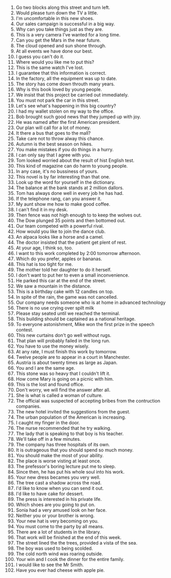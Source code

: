 1. Go two blocks along this street and turn left.
2. Would please turn down the TV a little.
3. I'm uncomfortable in this new shoes.
4. Our sales campaign is successful in a big way.
5. Why can you take things just as they are.
6. This is a very camera I've wanted for a long time.
7. Can you get the Mars in the near future.
8. The cloud opened and sun shone through.
9. At all events we have done our best.
10. I guess you can't do it.
11. Where would you like me to put this?
12. This is the same watch I've lost.
13. I guarantee that this information is correct.
14. In the factory, all the equipment was up to date.
15. The story has come down throuth many years.
16. Why is this book loved by young people.
17. We insist that this project be carried out immediately.
18. You must not park the car in this street.
19. Let's see what's happening in this big country?
20. I had my wallet stolen on my way to the office.
21. Bob brought such good news that they jumped up with joy.
22. He was named after the first American president.
23. Our plan will call for a lot of money.
24. It there a bus that goes to the mall?
25. Take care not to throw alway this chance.
26. Autumn is the best season on hikes.
27. You make mistakes if you do things in a hurry.
28. I can only say that I agree with you.
29. Tom looked worried about the result of hist English test. 
30. This kind of magazine can do harm to young people.
31. In any case, it's no bussiness of yours.
32. This novel is by far interesting than that one.
33. Look up the word for yourself in the dictionary.
34. The balance at the bank stands at 2 million dallors.
35. Tom has always done well in every job he has had.
36. If the telephone rang, can you answer it.
37. My aunt show me how to make good coffee.
38. I can't find it in my desk.
39. Then fence was not high enough to to keep the wolves out.
40. The Dow plunged 35 points and then bottomed out.
41. Our team competed with a powerful rival.
42. How would you like to join the dance club.
43. An alpaca looks like a horse and a camel.
44. The doctor insisted that the patient get plent of rest.
45. At your age, I think so, too.
46. I want to this work completed by 2:00 tomorrow afternoon.
47. Which do you prefer, apples or bananas.
48. This hat is too tight for me.
49. The mother told her daughter to do it herself.
50. I don't want to put her to even a small inconvenience.
51. He parked this car at the end of the street.
52. We saw a mountain in the distance.
53. This is a birthday cake with 12 candles on top. 
54. In spite of the rain, the game was not cancelled.
55. Our company needs someone who is at home in advanced technology
56. There is no use crying over spilt milk
57. Please stay seated until we reached the terminal.
58. This building should be captained as a national heritage.
59. To everyone astonishment, Mike won the first prize in the speech contest.
60. This new curtains don't go well without rugs.
61. That plan will probably failed in the long run.
62. You have to use the money wisely.
63. At any rate, I must finish this work by tomorrow.
64. Twelve people are to appear in a court in Manchester.
65. Austria is about twenty times as large as Japan.
66. You and I are the same age.
67. This stone was so heavy that I couldn't lift it.
68. How come Mary is going on a picnic with him.
67. This is the lost and found office.
68. Don't worry, we will find the answer after all.
69. She is what is called a woman of culture.
70. The official was suspected of accepting bribes from the contruction companies.
71. The new hotel invited the suggestions from the guest.
72. The urban population of the American is increasing.
73. I caught my finger in the door.
74. The nurse recommended that he try walking.
75. The lady that is speaking to that boy is his teacher.
76. We'll take off in a few minutes.
77. The company has three hospitals of its own.
78. It is outrageous that you should spend so much money.
79. You should make the most of your ability.
80. The place is worse visting at least once.
81. The prefessor's boring lecture put me to sleep.
82. Since then, he has put his whole soul into his work.
83. Your new dress becames you very well.
84. The tree cast a shadow across the road.
85. I'd like to know when you can send it out.
86. I'd like to have cake for dessert.
87. The press is interested in his private life.
88. Which shoes are you going to put on.
89. Sonia had a very amused look on her face.
90. Neither you or your brother is wrong.
91. Your new hat is very becoming on you.
92. You must come to the party by all means.
93. There are a lot of students in the library.
94. That work will be finished at the end of this week.
95. The street lined the the trees, provided a vista of the sea.
96. The boy was used to being scolded.
97. The cold north wind was roaring outside.
98. Your win and I cook the dinner for the entire family.
99. I would like to see the Mr Smith.
100. Have you ever had cheese with apple pie.

